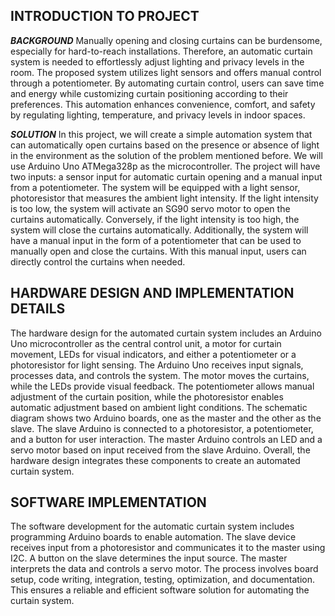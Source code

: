 ## **INTRODUCTION TO PROJECT**

***BACKGROUND***
Manually opening and closing curtains can be burdensome, especially for hard-to-reach installations. Therefore, an automatic curtain system is needed to effortlessly adjust lighting and privacy levels in the room. The proposed system utilizes light sensors and offers manual control through a potentiometer. By automating curtain control, users can save time and energy while customizing curtain positioning according to their preferences. This automation enhances convenience, comfort, and safety by regulating lighting, temperature, and privacy levels in indoor spaces.

***SOLUTION***
In this project, we will create a simple automation system that can automatically open curtains based on the presence or absence of light in the environment as the solution of the problem mentioned before. We will use Arduino Uno ATMega328p as the microcontroller. The project will have two inputs: a sensor input for automatic curtain opening and a manual input from a potentiometer.
The system will be equipped with a light sensor, photoresistor that measures the ambient light intensity. If the light intensity is too low, the system will activate an SG90 servo motor to open the curtains automatically. Conversely, if the light intensity is too high, the system will close the curtains automatically.
Additionally, the system will have a manual input in the form of a potentiometer that can be used to manually open and close the curtains. With this manual input, users can directly control the curtains when needed.

## **HARDWARE DESIGN AND IMPLEMENTATION DETAILS**
The hardware design for the automated curtain system includes an Arduino Uno microcontroller as the central control unit, a motor for curtain movement, LEDs for visual indicators, and either a potentiometer or a photoresistor for light sensing. The Arduino Uno receives input signals, processes data, and controls the system. The motor moves the curtains, while the LEDs provide visual feedback. The potentiometer allows manual adjustment of the curtain position, while the photoresistor enables automatic adjustment based on ambient light conditions. The schematic diagram shows two Arduino boards, one as the master and the other as the slave. The slave Arduino is connected to a photoresistor, a potentiometer, and a button for user interaction. The master Arduino controls an LED and a servo motor based on input received from the slave Arduino. Overall, the hardware design integrates these components to create an automated curtain system.

## **SOFTWARE IMPLEMENTATION**

The software development for the automatic curtain system includes programming Arduino boards to enable automation. The slave device receives input from a photoresistor and communicates it to the master using I2C. A button on the slave determines the input source. The master interprets the data and controls a servo motor. The process involves board setup, code writing, integration, testing, optimization, and documentation. This ensures a reliable and efficient software solution for automating the curtain system.



